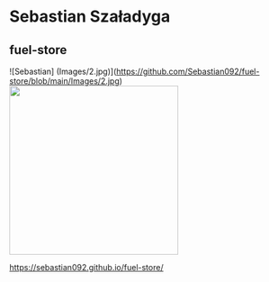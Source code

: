 # Sebastian Szaładyga

## fuel-store

![Sebastian] (Images/2.jpg)](https://github.com/Sebastian092/fuel-store/blob/main/Images/2.jpg)
<img src=".https://github.com/Sebastian092/fuel-store/blob/main/Images/2.jpg" width= 300 height =300>

https://sebastian092.github.io/fuel-store/



